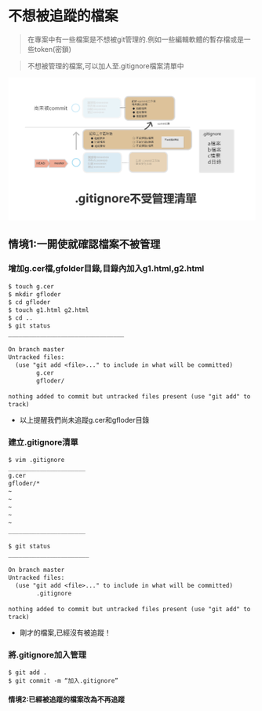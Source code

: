 # 不想被追蹤的檔案
> 在專案中有一些檔案是不想被git管理的.例如一些編輯軟體的暫存檔或是一些token(密鎖)

> 不想被管理的檔案,可以加人至.gitignore檔案清單中

![](./images/pic1.png)

## 情境1:一開使就確認檔案不被管理

### 增加g.cer檔,gfolder目錄,目錄內加入g1.html,g2.html

```
$ touch g.cer
$ mkdir gfloder
$ cd gfloder
$ touch g1.html g2.html
$ cd ..
$ git status
_________________________________

On branch master
Untracked files:
  (use "git add <file>..." to include in what will be committed)
        g.cer
        gfloder/

nothing added to commit but untracked files present (use "git add" to track)

```

- 以上提醒我們尚未追蹤g.cer和gfloder目錄

### 建立.gitignore清單

```
$ vim .gitignore
______________________
g.cer
gfloder/*
~
~
~
~
~
______________________

$ git status
_______________________

On branch master
Untracked files:
  (use "git add <file>..." to include in what will be committed)
        .gitignore

nothing added to commit but untracked files present (use "git add" to track)
```

- 剛才的檔案,已經沒有被追蹤！

### 將.gitignore加入管理

```
$ git add .
$ git commit -m “加入.gitignore”
```


#### 情境2:已經被追蹤的檔案改為不再追蹤


